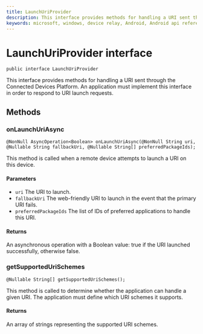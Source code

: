 ```yaml
---
title: LaunchUriProvider
description: This interface provides methods for handling a URI sent through the Connected Devices Platform.
keywords: microsoft, windows, device relay, Android, Android api reference 
---
```


# LaunchUriProvider interface

```
public interface LaunchUriProvider
```

This interface provides methods for handling a URI sent through the Connected Devices Platform. An application must implement this interface in order to respond to URI launch requests.

## Methods

### onLaunchUriAsync
`@NonNull AsyncOperation<Boolean> onLaunchUriAsync(@NonNull String uri, @Nullable String fallbackUri, @Nullable String[] preferredPackageIds);`

This method is called when a remote device attempts to launch a URI on this device.

#### Parameters 
* `uri` The URI to launch.
* `fallbackUri` The web-friendly URI to launch in the event that the primary URI fails.
* `preferredPackageIds` The list of IDs of preferred applications to handle this URI.

#### Returns
An asynchronous operation with a Boolean value: true if the URI launched successfully, otherwise false.

### getSupportedUriSchemes
`@Nullable String[] getSupportedUriSchemes();`

This method is called to determine whether the application can handle a given URI. The application must define which URI schemes it supports.

#### Returns
An array of strings representing the supported URI schemes.